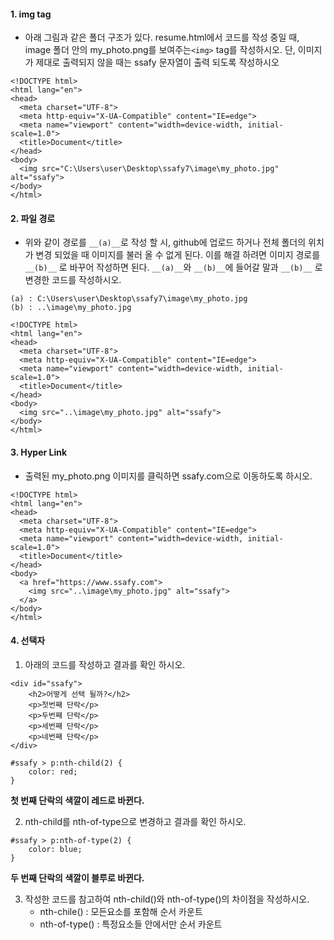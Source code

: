 #### 1. img tag

- 아래 그림과 같은 폴더 구조가 있다. resume.html에서 코드를 작성 중일 때, image 폴더 안의 my_photo.png를 보여주는`<img>` tag를 작성하시오. 단, 이미지가 제대로 출력되지 않을 때는 ssafy 문자열이 출력 되도록 작성하시오

```
<!DOCTYPE html>
<html lang="en">
<head>
  <meta charset="UTF-8">
  <meta http-equiv="X-UA-Compatible" content="IE=edge">
  <meta name="viewport" content="width=device-width, initial-scale=1.0">
  <title>Document</title>
</head>
<body>
  <img src="C:\Users\user\Desktop\ssafy7\image\my_photo.jpg" alt="ssafy">
</body>
</html>
```



#### 2. 파일 경로

- 위와 같이 경로를 `__(a)__`로 작성 할 시, github에 업로드 하거나 전체 폴더의 위치가 변경 되었을 때 이미지를 불러 올 수 없게 된다. 이를 해결 하려면 이미지 경로를 `__(b)__` 로 바꾸어 작성하면 된다.  `__(a)__`와 `__(b)__`에 들어갈 말과 `__(b)__` 로 변경한 코드를 작성하시오.

```
(a) : C:\Users\user\Desktop\ssafy7\image\my_photo.jpg
(b) : ..\image\my_photo.jpg
```

```
<!DOCTYPE html>
<html lang="en">
<head>
  <meta charset="UTF-8">
  <meta http-equiv="X-UA-Compatible" content="IE=edge">
  <meta name="viewport" content="width=device-width, initial-scale=1.0">
  <title>Document</title>
</head>
<body>
  <img src="..\image\my_photo.jpg" alt="ssafy">
</body>
</html>
```





#### 3. Hyper Link

- 출력된 my_photo.png 이미지를 클릭하면 ssafy.com으로 이동하도록 하시오.

```
<!DOCTYPE html>
<html lang="en">
<head>
  <meta charset="UTF-8">
  <meta http-equiv="X-UA-Compatible" content="IE=edge">
  <meta name="viewport" content="width=device-width, initial-scale=1.0">
  <title>Document</title>
</head>
<body>
  <a href="https://www.ssafy.com">
    <img src="..\image\my_photo.jpg" alt="ssafy">
  </a>
</body>
</html>
```



#### 4. 선택자

1. 아래의 코드를 작성하고 결과를 확인 하시오.

```
<div id="ssafy">
	<h2>어떻게 선택 될까?</h2>
	<p>첫번째 단락</p>
	<p>두번째 단락</p>
	<p>세번째 단락</p>
	<p>네번째 단락</p>
</div>
```

```
#ssafy > p:nth-child(2) {
	color: red;
}
```

**첫 번째 단락의 색깔이 레드로 바뀐다.**



2. nth-child를 nth-of-type으로 변경하고 결과를 확인 하시오.

```
#ssafy > p:nth-of-type(2) {
	color: blue;
}
```

**두 번째 단락의 색깔이 블루로 바뀐다.**



3. 작성한 코드를 참고하여 nth-child()와 nth-of-type()의 차이점을 작성하시오.
   - nth-chile() : 모든요소를 포함해 순서 카운트
   - nth-of-type() : 특정요소들 안에서만 순서 카운트

